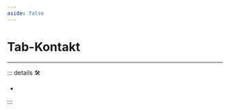 ```yaml
---
aside: false
---
```

# Tab-Kontakt

---

<!-- =================================================== -->
<!-- =================================================== -->
<!-- =================================================== -->
<!-- =================================================== -->
<!-- =================================================== -->
::: details 🛠

-

:::
